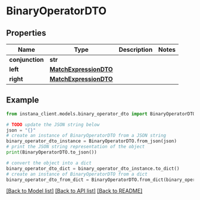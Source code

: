 # BinaryOperatorDTO


## Properties

Name | Type | Description | Notes
------------ | ------------- | ------------- | -------------
**conjunction** | **str** |  | 
**left** | [**MatchExpressionDTO**](MatchExpressionDTO.md) |  | 
**right** | [**MatchExpressionDTO**](MatchExpressionDTO.md) |  | 

## Example

```python
from instana_client.models.binary_operator_dto import BinaryOperatorDTO

# TODO update the JSON string below
json = "{}"
# create an instance of BinaryOperatorDTO from a JSON string
binary_operator_dto_instance = BinaryOperatorDTO.from_json(json)
# print the JSON string representation of the object
print(BinaryOperatorDTO.to_json())

# convert the object into a dict
binary_operator_dto_dict = binary_operator_dto_instance.to_dict()
# create an instance of BinaryOperatorDTO from a dict
binary_operator_dto_from_dict = BinaryOperatorDTO.from_dict(binary_operator_dto_dict)
```
[[Back to Model list]](../README.md#documentation-for-models) [[Back to API list]](../README.md#documentation-for-api-endpoints) [[Back to README]](../README.md)


